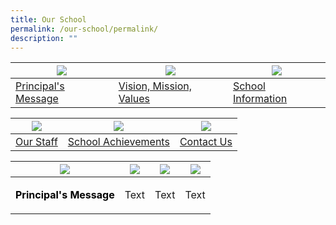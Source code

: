 ```yaml
---
title: Our School
permalink: /our-school/permalink/
description: ""
---
```

| ![](/images/Principal-Message.ico) |![](/images/VMV.ico)| ![](/images/School-Information.ico) |
| -------- | -------- | -------- |
| [Principal's Message](/our-school/principals-message/)| [Vision, Mission, Values](our-school/vision-mission-values/)| [School Information](/our-school/school-information/school-history/) |

| ![](/images/Our-Staff.ico) | ![](/images/JR9-RF816-1%20(1).ico) | ![](/images/Contact%20Us.ico) |
| -------- | -------- | -------- |
| [Our Staff](/our-school/our-staff/) | [School Achievements](/our-school/school-achievements/)| [Contact Us](/our-school/contact-us/)|




| ![](/images/Principal-Message.ico) | ![](/images/VMV.ico) |  ![](/images/School-Information.ico) | ![](/images/Our-Staff.ico) |
| -------- | -------- | -------- | -------- |
| <p style="text-align: center;"><span style="color: #000000;"><strong>Principal's Message</strong></span></p> | Text     | Text     | Text     |